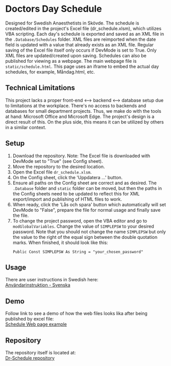 # Doctors Day Schedule

Designed for Swedish Anaesthetists in Skövde. The schedule is created/edited in the project's Excel file (dr_schedule.xlsm), which utilizes VBA scripting. Each day's schedule is exported and saved as an XML file in the `.Database/Schedules` folder. XML files are reimported when the date field is updated with a value that already exists as an XML file. Regular saving of the Excel file itself only occurs if DevMode is set to True. Only XML files are updated/created upon saving. Schedules can also be published for viewing as a webpage. The main webpage file is `static/schedule.html`. This page uses an iframe to embed the actual day schedules, for example, Måndag.html, etc.

## Technical Limitations

This project lacks a proper front-end <--> backend <--> database setup due to limitations at the workplace. There's no access to backends and databases for small department projects. Thus, we make do with the tools at hand: Microsoft Office and Microsoft Edge. The project's design is a direct result of this. On the plus side, this means it can be utilized by others in a similar context.

## Setup

1. Download the repository. Note: The Excel file is downloaded with DevMode set to "True" (see Config sheet).
2. Move the repository to the desired location.
3. Open the Excel file `dr_schedule.xlsm`.
4. On the Config sheet, click the 'Uppdatera ...' button.
5. Ensure all paths on the Config sheet are correct and as desired. The `.Database` folder and `static` folder can be moved, but then the paths in the Config sheets need to be updated to reflect this for XML export/import and publishing of HTML files to work.
6. When ready, click the 'Lås och spara' button which automatically will set DevMode to "False", prepare the file for normal usage and finally save the file.
7. To change the project password, open the VBA editor and go to `modGlobalVariables`. Change the value of `SIMPLEPSW` to your desired password. Note that you should not change the name `SIMPLEPSW` but only the value to the right of the equal sign between the double quotation marks. When finished, it should look like this:
   ```vba
   Public Const SIMPLEPSW As String = "your_chosen_password"

## Usage
There are user instructions in Swedish here:  
[Användarinstruktion - Svenska](https://andreas-thoren.github.io/Dr-Schedule/docs/user_info_swedish.md)

## Demo
Follow link to see a demo of how the web files looks lika after being published by excel file:  
[Schedule Web page example](https://andreas-thoren.github.io/Dr-Schedule/static/schedule.html)

## Repository
The repository itself is located at:  
[Dr-Schedule repository](https://github.com/andreas-thoren/Dr-Schedule)